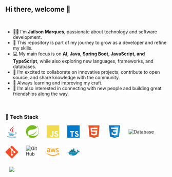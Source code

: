 ## Hi there, welcome 👋

<br/>

- 🙋‍♂️ I'm **Jailson Marques**, passionate about technology and software development.  
- 🔭 This repository is part of my journey to grow as a developer and refine my skills.  
- 💻 My main focus is on **AI, Java, Spring Boot, JavaScript, and TypeScript**, while also exploring new languages, frameworks, and databases.  
- 🚀 I’m excited to collaborate on innovative projects, contribute to open source, and share knowledge with the community.  
- 🌱 Always learning and improving my craft.  
- 👀 I’m also interested in connecting with new people and building great friendships along the way.  

<br/>

### 🚀 Tech Stack  
<!--
![Java](https://img.shields.io/badge/Java-%23ED8B00.svg?style=for-the-badge&logo=openjdk&logoColor=white)
![Spring Boot](https://img.shields.io/badge/Spring%20Boot-%236DB33F.svg?style=for-the-badge&logo=springboot&logoColor=white)
![JavaScript](https://img.shields.io/badge/JavaScript-%23F7DF1E.svg?style=for-the-badge&logo=javascript&logoColor=black)
![TypeScript](https://img.shields.io/badge/TypeScript-%23007ACC.svg?style=for-the-badge&logo=typescript&logoColor=white)
![HTML5](https://img.shields.io/badge/HTML5-%23E34F26.svg?style=for-the-badge&logo=html5&logoColor=white)
![CSS3](https://img.shields.io/badge/CSS3-%231572B6.svg?style=for-the-badge&logo=css3&logoColor=white)
![PostgreSQL](https://img.shields.io/badge/PostgreSQL-%23336791.svg?style=for-the-badge&logo=postgresql&logoColor=white)
![MySQL](https://img.shields.io/badge/MySQL-%234479A1.svg?style=for-the-badge&logo=mysql&logoColor=white)

<br/><br/>

<!--
[![Typing SVG](https://readme-typing-svg.herokuapp.com/?color=A9A9A9&size=35&center=true&vCenter=true&width=1000&lines=HELLO,+My+name+is+Jailson+Marques;I'm+26+years+old;I'm+from+Brazil;I+Study+Systems+Analysis+and+Development;Be+Welcome!+:%29)](https://git.io/typing-svg)
-->


<div style="display:flex; gap:12px; align-items:center; flex-wrap:wrap;">

  <div style="display:flex; gap:24px; align-items:center; flex-wrap:wrap;">

  <!-- Java -->
  <img alt="Java" height="40" width="40" src="https://raw.githubusercontent.com/devicons/devicon/master/icons/java/java-original.svg" />

  <!-- Spring Boot -->
  <img alt="Spring Boot" height="40" width="40" src="https://raw.githubusercontent.com/devicons/devicon/master/icons/spring/spring-original.svg" />

  <!-- JavaScript -->
  <img alt="JavaScript" height="40" width="40" src="https://raw.githubusercontent.com/devicons/devicon/master/icons/javascript/javascript-plain.svg" />

  <!-- TypeScript -->
  <img alt="TypeScript" height="40" width="40" src="https://raw.githubusercontent.com/devicons/devicon/master/icons/typescript/typescript-original.svg" />

  <!-- HTML5 -->
  <img alt="HTML5" height="40" width="40" src="https://raw.githubusercontent.com/devicons/devicon/master/icons/html5/html5-original.svg" />

  <!-- CSS3 -->
  <img alt="CSS3" height="40" width="40" src="https://raw.githubusercontent.com/devicons/devicon/master/icons/css3/css3-original.svg" />

  <!-- Database (auto claro/escuro) -->
  <picture>
    <source srcset="https://img.icons8.com/ios-filled/50/FFFFFF/database.png" media="(prefers-color-scheme: dark)" />
    <source srcset="https://img.icons8.com/ios-filled/50/000000/database.png" media="(prefers-color-scheme: light)" />
    <img alt="Database" height="40" width="40" src="https://img.icons8.com/ios-filled/50/000000/database.png" />
  </picture>

  <!-- Git -->
  <img alt="Git" height="40" width="40" src="https://raw.githubusercontent.com/devicons/devicon/master/icons/git/git-original.svg" />

  <!-- GitHub (logo oficial Octocat) -->
  <img alt="GitHub" height="40" width="40" src="https://github.githubassets.com/images/modules/logos_page/GitHub-Mark.png" />

  <!-- AWS -->
  <img alt="AWS" height="40" width="40" src="https://raw.githubusercontent.com/devicons/devicon/master/icons/amazonwebservices/amazonwebservices-plain-wordmark.svg" />

  <!-- Docker -->
  <img alt="Docker" height="40" width="40" src="https://raw.githubusercontent.com/devicons/devicon/master/icons/docker/docker-original.svg" />

</div>






##

<div align="center">
 <a href="https://www.linkedin.com/in/jailson-marques-jm/" target="_blank"><img src="https://img.shields.io/badge/-LinkedIn-%230077B5?style=for-the-badge&logo=linkedin&logoColor=white" target="_blank"></a>
 

